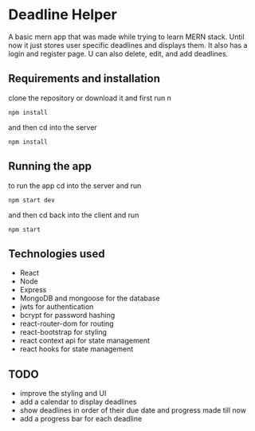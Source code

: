 # Deadline Helper
A basic mern app that was made while trying to learn MERN stack. Until now it just stores user specific deadlines and displays them. It also has a login and register page. U can also delete, edit, and add deadlines.
## Requirements and installation
clone the repository or download it and first run n
```
npm install
```
 and then cd into the server
```
npm install 
```

## Running the app
to run the app cd into the server and run
```
npm start dev
```
and then cd back into the client and run
```
npm start
```

## Technologies used
* React
* Node
* Express
* MongoDB and mongoose for the database
* jwts for authentication
* bcrypt for password hashing
* react-router-dom for routing
* react-bootstrap for styling
* react context api for state management
* react hooks for state management

## TODO
* improve the styling and UI
* add a calendar to display deadlines
* show deadlines in order of their due date and progress made till now
* add a progress bar for each deadline